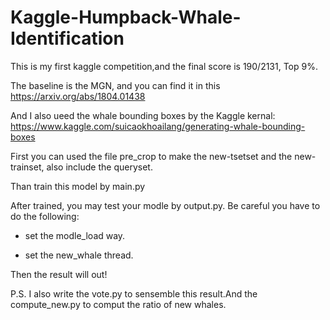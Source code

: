 # Kaggle-Humpback-Whale-Identification
This is my first kaggle competition,and the final score is 190/2131, Top 9%.

The baseline is the MGN, and you can find it in this https://arxiv.org/abs/1804.01438

And I also ueed the whale bounding boxes by the Kaggle kernal: https://www.kaggle.com/suicaokhoailang/generating-whale-bounding-boxes

First you can used the file pre_crop to make the new-tsetset and the new-trainset, also include the queryset.

Than train this model by main.py

After trained, you may test your modle by output.py. Be careful you have to do the following:

* set the modle_load way.

* set the new_whale thread.

Then the result will out!

P.S.
I also write the vote.py to sensemble this result.And the compute_new.py to comput the ratio of new whales.
